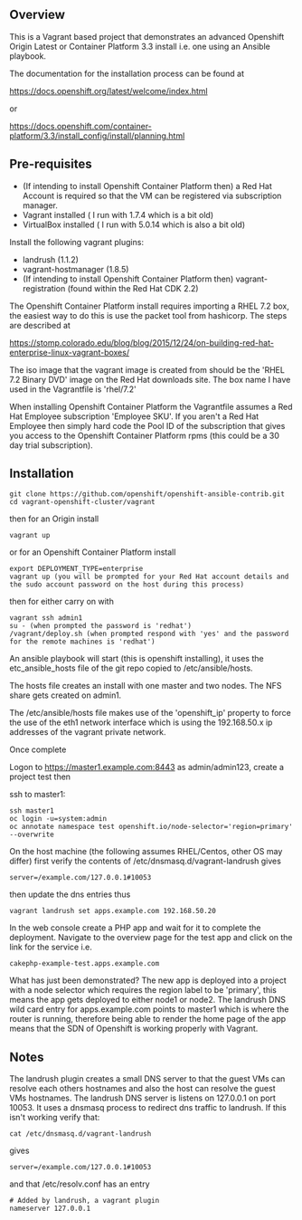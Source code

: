 Overview
--------

This is a Vagrant based project that demonstrates an advanced Openshift Origin Latest or Container Platform 3.3 install i.e. one using an Ansible playbook.

The documentation for the installation process can be found at

https://docs.openshift.org/latest/welcome/index.html

or

https://docs.openshift.com/container-platform/3.3/install_config/install/planning.html


Pre-requisites
--------------

* (If intending to install Openshift Container Platform then) a Red Hat Account is required so that the VM can be registered via subscription manager.
* Vagrant installed ( I run with 1.7.4 which is a bit old)
* VirtualBox installed ( I run with 5.0.14 which is also a bit old)

Install the following vagrant plugins:

* landrush (1.1.2)
* vagrant-hostmanager (1.8.5)
* (If intending to install Openshift Container Platform then) vagrant-registration (found within the Red Hat CDK 2.2)

The Openshift Container Platform install requires importing a RHEL 7.2 box, the easiest way to do this is use the packet tool from hashicorp. The steps are described at

https://stomp.colorado.edu/blog/blog/2015/12/24/on-building-red-hat-enterprise-linux-vagrant-boxes/

The iso image that the vagrant image is created from should be the 'RHEL 7.2 Binary DVD' image on the Red Hat downloads site. The box name I have used in the Vagrantfile is 'rhel/7.2'

When installing Openshift Container Platform the Vagrantfile assumes a Red Hat Employee subscription 'Employee SKU'. If you aren't a Red Hat Employee then simply hard code the Pool ID of the subscription that gives you access to the Openshift Container Platform rpms (this could be a 30 day trial subscription).

Installation
------------

    git clone https://github.com/openshift/openshift-ansible-contrib.git
    cd vagrant-openshift-cluster/vagrant

then for an Origin install

    vagrant up

or for an Openshift Container Platform install

    export DEPLOYMENT_TYPE=enterprise
    vagrant up (you will be prompted for your Red Hat account details and the sudo account password on the host during this process)

then for either carry on with

    vagrant ssh admin1
    su - (when prompted the password is 'redhat')
    /vagrant/deploy.sh (when prompted respond with 'yes' and the password for the remote machines is 'redhat')

An ansible playbook will start (this is openshift installing), it uses the etc_ansible_hosts file of the git repo copied to /etc/ansible/hosts.

The hosts file creates an install with one master and two nodes. The NFS share gets created on admin1.

The /etc/ansible/hosts file makes use of the 'openshift_ip' property to force the use of the eth1 network interface which is using the 192.168.50.x ip addresses of the vagrant private network.

Once complete

Logon to https://master1.example.com:8443 as admin/admin123, create a project test then

ssh to master1:

    ssh master1
    oc login -u=system:admin
    oc annotate namespace test openshift.io/node-selector='region=primary' --overwrite

On the host machine (the following assumes RHEL/Centos, other OS may differ) first verify the contents of /etc/dnsmasq.d/vagrant-landrush gives

    server=/example.com/127.0.0.1#10053

then update the dns entries thus

    vagrant landrush set apps.example.com 192.168.50.20

In the web console create a PHP app and wait for it to complete the deployment. Navigate to the overview page for the test app and click on the link for the service i.e.

    cakephp-example-test.apps.example.com
    
What has just been demonstrated? The new app is deployed into a project with a node selector which requires the region label to be 'primary', this means the app gets deployed to either node1 or node2. The landrush DNS wild card entry for apps.example.com points to master1 which is where the router is running, therefore being able to render the home page of the app means that the SDN of Openshift is working properly with Vagrant.

Notes
-----

The landrush plugin creates a small DNS server to that the guest VMs can resolve each others hostnames and also the host can resolve the guest VMs hostnames. The landrush DNS server is listens on 127.0.0.1 on port 10053. It uses a dnsmasq process to redirect dns traffic to landrush. If this isn't working verify that:

    cat /etc/dnsmasq.d/vagrant-landrush

gives

    server=/example.com/127.0.0.1#10053

and that /etc/resolv.conf has an entry

    # Added by landrush, a vagrant plugin 
    nameserver 127.0.0.1

  






  

